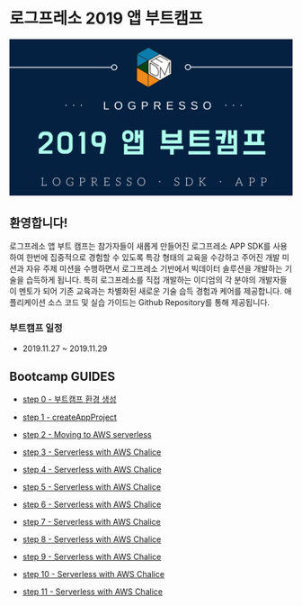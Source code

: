 # 로그프레소 2019 앱 부트캠프
<img src="bootcamp-guide/images/intro.png">

## 환영합니다! ##
로그프레소 앱 부트 캠프는 참가자들이 새롭게 만들어진 로그프레소 APP SDK를 사용하여 한번에 집중적으로 경험할 수 있도록 특강 형태의 교육을 수강하고 주어진 개발 미션과 자유 주제 미션을 수행하면서 로그프레소 기반에서 빅데이터 솔루션을 개발하는 기술을 습득하게 됩니다.
특히 로그프레소를 직접 개발하는 이디엄의 각 분야의 개발자들이 멘토가 되어 기존 교육과는 차별화된 새로운 기술 습득 경험과 케어를 제공합니다. 애플리케이션 소스 코드 및 실습 가이드는 Github Repository를 통해 제공됩니다.

### 부트캠프 일정
* 2019.11.27 ~ 2019.11.29

## Bootcamp GUIDES
* [step 0 - 부트캠프 환경 생성](bootcamp-guide/step0.md)
	
* [step 1 - createAppProject](bootcamp-guide/step1.md)

* [step 2 - Moving to AWS serverless](bootcamp-guide/step2.md)

* [step 3 - Serverless with AWS Chalice](bootcamp-guide/step3.md)

* [step 4 - Serverless with AWS Chalice](bootcamp-guide/step4.md)

* [step 5 - Serverless with AWS Chalice](bootcamp-guide/step5.md)

* [step 6 - Serverless with AWS Chalice](bootcamp-guide/step6.md)

* [step 7 - Serverless with AWS Chalice](bootcamp-guide/step7.md)

* [step 8 - Serverless with AWS Chalice](bootcamp-guide/step8.md)

* [step 9 - Serverless with AWS Chalice](bootcamp-guide/step9.md)

* [step 10 - Serverless with AWS Chalice](bootcamp-guide/step10.md)

* [step 11 - Serverless with AWS Chalice](bootcamp-guide/step11.md)
